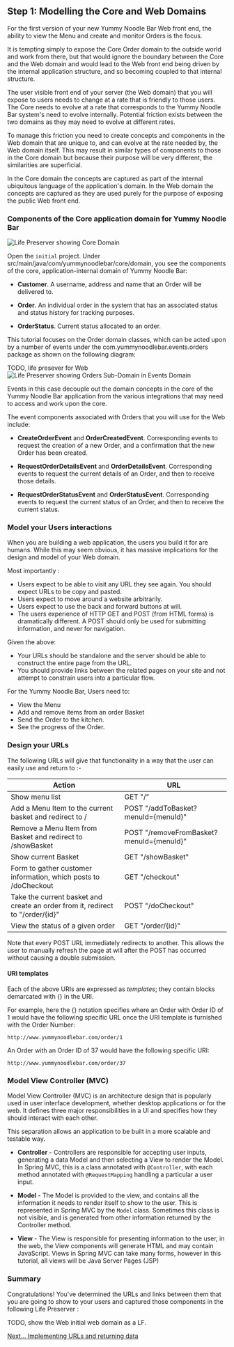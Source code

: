 ## Step 1: Modelling the Core and Web Domains

For the first version of your new Yummy Noodle Bar Web front end, the ability to view the Menu and create and monitor Orders is the focus.

It is tempting simply to expose the Core Order domain to the outside world and work from there, but that would ignore the boundary between the Core and the Web domain and would lead to the Web front end being driven by the internal application structure, and so becoming coupled to that internal structure.

The user visible front end of your server (the Web domain) that you will expose to users needs to change at a rate that is friendly to those users. The Core needs to evolve at a rate that corresponds to the Yummy Noodle Bar system's need to evolve internally. Potential friction exists between the two domains as they may need to evolve at different rates.

To manage this friction you need to create concepts and components in the Web domain that are unique to, and can evolve at the rate needed by, the Web domain itself. This may result in similar types of components to those in the Core domain but because their purpose will be very different, the similarities are superficial.

In the Core domain the concepts are captured as part of the internal ubiquitous language of the application's domain. In the Web domain the concepts are captured as they are used purely for the purpose of exposing the public Web front end.

### Components of the Core application domain for Yummy Noodle Bar

![Life Preserver showing Core Domain](../images/life-preserver-core-domain-focus.png)

Open the `initial` project. Under src/main/java/com/yummynoodlebar/core/domain, you see the components of the core, application-internal domain of Yummy Noodle Bar:

* **Customer**. A username, address and name that an Order will be delivered to.

* **Order**. An individual order in the system that has an associated status and status history for tracking purposes.

* **OrderStatus**. Current status allocated to an order.

This tutorial focuses on the Order domain classes, which can be acted upon by a number of events under the com.yummynoodlebar.events.orders package as shown on the following diagram:

TODO, life presever for Web
![Life Preserver showing Orders Sub-Domain in Events Domain](../images/life-preserver-event-domain-focus-with-orders.png)

Events in this case decouple out the domain concepts in the core of the Yummy Noodle Bar application from the various integrations that may need to access and work upon the core.

The event components associated with Orders that you will use for the Web include:

* **CreateOrderEvent** and **OrderCreatedEvent**. Corresponding events to request the creation of a new Order, and a confirmation that the new Order has been created.

* **RequestOrderDetailsEvent** and **OrderDetailsEvent**. Corresponding events to request the current details of an Order, and then to receive those details.

* **RequestOrderStatusEvent** and **OrderStatusEvent**. Corresponding events to request the current status of an Order, and then to receive the current status.


### Model your Users interactions

When you are building a web application, the users you build it for are humans.  While this may seem obvious, it has massive implications for the design and model of your Web domain.

Most importantly :

* Users expect to be able to visit any URL they see again. You should expect URLs to be copy and pasted.
* Users expect to move around a website arbitrarily.
* Users expect to use the back and forward buttons at will.
* The users experience of HTTP GET and POST (from HTML forms) is dramatically different. A POST should only be used for submitting information, and never for navigation.

Given the above:
* Your URLs should be standalone and the server should be able to construct the entire page from the URL.
* You should provide links between the related pages on your site and not attempt to constrain users into a particular flow.

For the Yummy Noodle Bar, Users need to:

* View the Menu
* Add and remove items from an order Basket
* Send the Order to the kitchen.
* See the progress of the Order.


### Design your URLs

The following URLs will give that functionality in a way that the user can easily use and return to :-

<table>
<thead>
<tr><th>Action</th><th>URL</th></tr>
</thead>
<tbody>
<tr><td>Show menu list</td><td>GET "/"</td></tr>
<tr><td>Add a Menu Item to the current basket and redirect to /</td><td>POST "/addToBasket?menuId={menuId}"</td></tr>
<tr><td>Remove a Menu Item from Basket and redirect to /showBasket</td><td>POST "/removeFromBasket?menuId={menuId}"</td></tr>
<tr><td>Show current Basket</td><td>GET "/showBasket"</td></tr>
<tr><td>Form to gather customer information, which posts to /doCheckout</td><td>GET "/checkout"</td></tr>
<tr><td>Take the current basket and create an order from it, redirect to "/order/{id}"</td><td>POST "/doCheckout"</td></tr>
<tr><td>View the status of a given order</td><td>GET "/order/{id}"</td></tr>
</tbody>
</table>


Note that every POST URL immediately redirects to another.  This allows the user to manually refresh the page at will after the POST has occurred without causing a double submission.


#### URI templates

Each of the above URIs are expressed as *templates*; they contain blocks demarcated with {} in the URI.

For example, here the {} notation specifies where an Order with Order ID of 1 would have the following specific URL once the URI template is furnished with the Order Number:

    http://www.yummynoodlebar.com/order/1

An Order with an Order ID of 37 would have the following specific URI:

    http://www.yummynoodlebar.com/order/37

### Model View Controller (MVC)

Model View Controller (MVC) is an architecture design that is popularly used in user interface development, whether desktop applications or for the web.   It defines three major responsibilities in a UI and specifies how they should interact with each other.

This separation allows an application to be built in a more scalable and testable way.

* **Controller** - Controllers are responsible for accepting user inputs, generating a data Model and then selecting a View to render the Model.  In Spring MVC, this is a class annotated with `@Controller`, with each method annotated with `@RequestMapping` handling a particular a user input.

* **Model** - The Model is provided to the view, and contains all the information it needs to render itself to show to the user.  This is represented in Spring MVC by the `Model` class.  Sometimes this class is not visible, and is generated from other information returned by the Controller method.

* **View** - The View is responsible for presenting information to the user, in the web, the View components will generate HTML and may contain JavaScript.  Views in Spring MVC can take many forms, however in this tutorial, all views will be Java Server Pages (JSP)

### Summary

Congratulations!  You've determined the URLs and links between them that you are going to show to your users and captured those components in the following Life Preserver :

TODO, show the Web initial web domain as a LF.

[Next… Implementing URLs and returning data](../2/)

